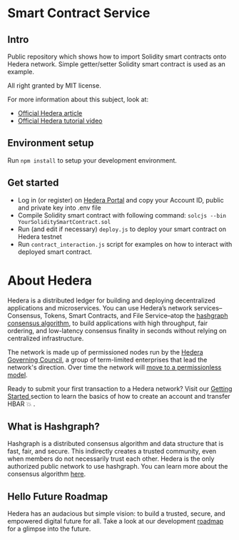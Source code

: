# Smart Contract Service

## Intro

Public repository which shows how to import Solidity smart contracts onto Hedera network.
Simple getter/setter Solidity smart contract is used as an example.

All right granted by MIT license.

For more information about this subject, look at:

- [Official Hedera article](https://hedera.com/blog/how-to-deploy-smart-contracts-on-hedera-part-1-a-simple-getter-and-setter-contract)
- [Official Hedera tutorial video](https://www.youtube.com/watch?v=L9Tm6yn_ayY)

## Environment setup

Run `npm install` to setup your development environment.

## Get started

- Log in (or register) on [Hedera Portal](https://portal.hedera.com/login) and copy your Account ID, public and private key into .env file
- Compile Solidity smart contract with following command:
  `solcjs --bin YourSoliditySmartContract.sol`
- Run (and edit if necessary) `deploy.js` to deploy your smart contract on Hedera testnet
- Run `contract_interaction.js` script for examples on how to interact with deployed smart contract.

# About Hedera

Hedera is a distributed ledger for building and deploying decentralized applications and microservices. You can use Hedera’s network services– Consensus, Tokens, Smart Contracts, and File Service–atop the [hashgraph consensus algorithm](core-concepts/hashgraph-consensus-algorithms/), to build applications with high throughput, fair ordering, and low-latency consensus finality in seconds without relying on centralized infrastructure.

The network is made up of permissioned nodes run by the [Hedera Governing Council](https://hedera.com/council), a group of term-limited enterprises that lead the network's direction. Over time the network will [move to a permissionless model](https://www.youtube.com/watch?v=QTNNYeSks-s).

Ready to submit your first transaction to a Hedera network? Visit our [Getting Started ](getting-started/introduction.md)section to learn the basics of how to create an account and transfer HBAR :boom: .

## What is Hashgraph?

Hashgraph is a distributed consensus algorithm and data structure that is fast, fair, and secure. This indirectly creates a trusted community, even when members do not necessarily trust each other. Hedera is the only authorized public network to use hashgraph. You can learn more about the consensus algorithm [here](core-concepts/hashgraph-consensus-algorithms/).

## Hello Future Roadmap

Hedera has an audacious but simple vision: to build a trusted, secure, and empowered digital future for all. Take a look at our development [roadmap](https://hedera.com/roadmap) for a glimpse into the future.
